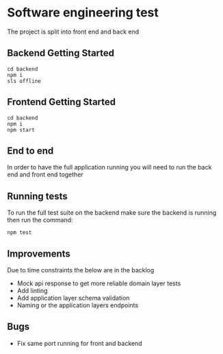 # Software engineering test

The project is split into front end and back end

## Backend Getting Started
```
cd backend
npm i
sls offline
```

## Frontend Getting Started
```
cd backend
npm i
npm start
```

## End to end

In order to have the full application running you will need to run the back end and front end together

## Running tests

To run the full test suite on the backend make sure the backend is running then run the command:

```
npm test
```

## Improvements

Due to time constraints the below are in the backlog

- Mock api response to get more reliable domain layer tests
- Add linting
- Add application layer schema validation
- Naming or the application layers endpoints

## Bugs

- Fix same port running for front and backend


